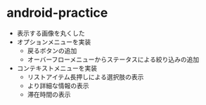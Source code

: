 # android-practice
- 表示する画像を丸くした
- オプションメニューを実装
    - 戻るボタンの追加
    - オーバーフローメニューからステータスによる絞り込みの追加
- コンテキストメニューを実装
    - リストアイテム長押しによる選択肢の表示
    - より詳細な情報の表示
    - 滞在時間の表示